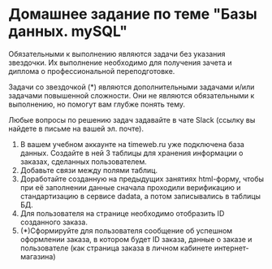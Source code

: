 # Домашнее задание по теме "Базы данных. mySQL"

Обязательными к выполнению являются задачи без указания звездочки. Их выполнение необходимо для получения зачета и диплома о профессиональной переподготовке.

Задачи со звездочкой (*) являются дополнительными задачами и/или задачами повышенной сложности. Они не являются обязательными к выполнению, но помогут вам глубже понять тему.

Любые вопросы по решению задач задавайте в чате Slack (ссылку вы найдете в письме на вашей эл. почте).

1. В вашем учебном аккаунте на timeweb.ru уже подключена база данных. Создайте в ней 3 таблицы для хранения информации о заказах, сделанных пользователем.
2. Добавьте связи между полями таблиц.
3. Доработайте созданную на предыдущих занятиях html-форму, чтобы при её заполнении данные сначала проходили верификацию и стандартизацию в сервисе dadata, а потом записывались в таблицы БД.
4. Для пользователя на странице необходимо отобразить ID созданного заказа.
5. (*)Сформируйте для пользователя сообщение об успешном оформлении заказа, в котором будет ID заказа, данные о заказе и пользователе (как страница заказа в личном кабинете интернет-магазина)
